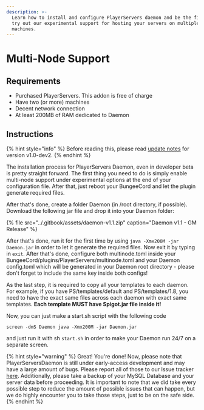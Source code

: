 ```yaml
---
description: >-
  Learn how to install and configure PlayerServers daemon and be the first to
  try out our experimental support for hosting your servers on multiple
  machines.
---
```


# Multi-Node Support

## Requirements

* Purchased PlayerServers. This addon is free of charge
* Have two \(or more\) machines
* Decent network connection
* At least 200MB of RAM dedicated to Daemon

## Instructions

{% hint style="info" %}
Before reading this, please read [update notes](https://www.spigotmc.org/resources/82268/update?update=359257) for version v1.0-dev2.
{% endhint %}

The installation process for PlayerServers Daemon, even in developer beta is pretty straight forward. The first thing you need to do is simply enable multi-node support under experimental options at the end of your configuration file. After that, just reboot your BungeeCord and let the plugin generate required files.

After that's done, create a folder Daemon \(in /root directory, if possible\). Download the following jar file and drop it into your Daemon folder:

{% file src="../.gitbook/assets/daemon-v1.1.zip" caption="Daemon v1.1 - GM Release" %}

After that's done, run it for the first time by using `java -Xmx200M -jar Daemon.jar` in order to let it generate the required files. Now exit it by typing in `exit`. After that's done, configure both multinode.toml inside your BungeeCord/plugins/PlayerServers/multinode.toml and your Daemon config.toml which will be generated in your Daemon root directory - please don't forget to include the same key inside both configs!

As the last step, it is required to copy all your templates to each daemon. For example, if you have PS/templates/default and PS/templates/1.8, you need to have the exact same files across each daemon with exact same templates. **Each template MUST have Spigot.jar file inside it!**

Now, you can just make a start.sh script with the following code

```text
screen -dmS Daemon java -Xmx200M -jar Daemon.jar
```

and just run it with sh `start.sh` in order to make your Daemon run 24/7 on a separate screen.

{% hint style="warning" %}
Great! You're done! Now, please note that PlayerServersDaemon is still under early-access development and may have a large amount of bugs. Please report all of those to our Issue tracker [here](https://gitlab.com/OpenSource02/playerservers/-/issues). Additionally, please take a backup of your MySQL Database and your server data before proceeding. It is important to note that we did take every possible step to reduce the amount of possible issues that can happen, but we do highly encounter you to take those steps, just to be on the safe side.
{% endhint %}




